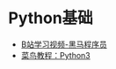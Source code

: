 # Python基础

- [B站学习视频-黑马程序员](https://www.bilibili.com/video/BV1o4411M71o)
- [菜鸟教程：Python3](https://www.runoob.com/python3/python3-tutorial.html)